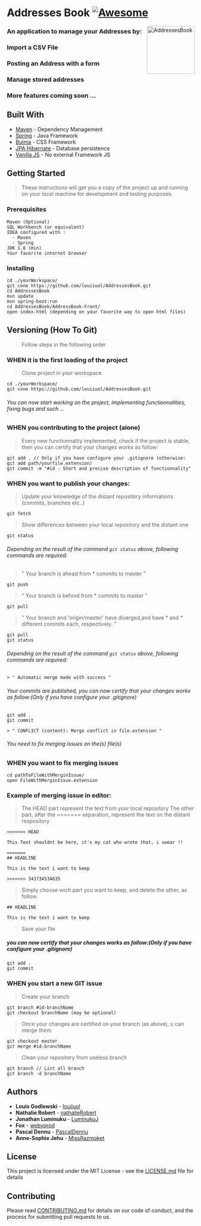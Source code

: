 # Addresses Book [![Awesome](https://cdn.rawgit.com/sindresorhus/awesome/d7305f38d29fed78fa85652e3a63e154dd8e8829/media/badge.svg)](https://github.com/sindresorhus/awesome)

<img src="https://image.flaticon.com/icons/svg/148/148988.svg" title="AddressesBook" alt="AddressesBook" align="right" width="128">

### An application to manage your Addresses by: 
###  Import a CSV File 
###  Posting an Address with a form
###  Manage stored addresses
###  More features coming soon ...

## Built With
* [Maven](https://maven.apache.org/) - Dependency Management
* [Spring](https://spring.io/) - Java Framework
* [Bulma](https://bulma.io/documentation/) - CSS Framework
* [JPA Hibernate](https://hibernate.org/orm/documentation/5.4/) - Database persistence
* [Vanilla JS](https://developer.mozilla.org/en-US/docs/Web/JavaScript) - No external Framework JS

## Getting Started

> These instructions will get you a copy of the project up and running on your local machine for development and testing purposes. 
### Prerequisites
```
Maven (Optional)
SQL Workbench (or equivalent)
IDEA configured with : 
  - Maven
  - Spring
JDK 1.8 (min)
Your favorite internet browser
```

### Installing
```
cd ./yourWorkspace/
git cone https://github.com/louiiuol/AddressesBook.git
cd AddressesBook
mvn update
mvn spring-boot:run
cd AddressesBook/AddressBook-Front/
open index.html (depending on your favorite way to open html files)
```

## Versioning (How To Git) 
> Follow steps in the following order

### WHEN it is the first loading of the project
> Clone project in your workspace
```
cd ./yourWorkspace/
git cone https://github.com/louiiuol/AddressesBook.git
```
###### You can now start working on the project, implementing functionnalities, fixing bugs and such ...

### WHEN you contributing to the project (alone)
> Every new functionnality implemented, check if the project is stable, 
> then you can certify that your changes works as follow:
```
git add . // Only if you have configure your .gitignore (otherwise: git add path/yourfile.extension)
git commit -m "#id - Short and precise description of functionnality"
```

### WHEN you want to publish your changes:
> Update your knowledge of the distant repository informations (commits, branches etc..)
```
git fetch
```
> Show differences between your local repository and the distant one 
```
git status
```
###### Depending on the result of the command ```git status``` above, following commands are required: 
> " Your branch is ahead from * commits to master "
```
git push
```
> " Your branch is behind from * commits to master "
```
git pull
```

> " Your branch and 'origin/master' have diverged,and have * and * different commits each, respectively. "
```
git pull
git status
```
###### Depending on the result of the command ```git status``` above, following commands are required: 
```
> " Automatic merge made with success "
```
###### Your commits are published, you can now certify that your changes works as follow:(Only if you have configure your .gitignore)
```
git add . 
git commit 
```

```
> " CONFLICT (content): Merge conflict in file.extension " 
```
###### You need to fix merging issues on the(s) file(s)

### WHEN you want to fix merging issues
```
cd pathToFileWithMerginIssue/
open FileWithMerginIssue.extension
```
### Example of merging issue in editor: 
> The HEAD part represent the text from your local repository
> The other part, after the ======= separation, represent the text on the distant respository
```
<<<<<<< HEAD

This Text shouldnt be here, it's my cat who wrote that, i swear !!

=======
## HEADLINE

This is the text i want to keep 

>>>>>>> 343734534635
```
> Simply choose wich part you want to keep, and delete the other, as follow: 
```
## HEADLINE

This is the text i want to keep 
```
> Save your file 

##### you can now certify that your changes works as follow:(Only if you have configure your .gitignore)
```
git add . 
git commit 
```

### WHEN you start a new GIT issue
> Create your branch
```
git branch #id-branchName
git checkout branchName (may be optional)
```
> Once your changes are certified on your branch (as above), u can merge them 
```
git checkout master 
git merge #id-branchName
```
> Clean your repository from useless branch
```
git branch // List all branch 
git branch -d branchName
```

## Authors

* **Louis Godlewski**  - [louiiuol](https://github.com/louiiuol)
* **Nathalie Robert**  - [nathalieRobert](https://github.com/nathalieRobert)
* **Jonathan Luminuku**  - [LuminukuJ](https://github.com/LuminukuJ)
* **Fox**  - [webyprod](https://github.com/webyprod)
* **Pascal Dennu**  - [PascalDennu](https://github.com/PascalDennu)
* **Anne-Sophie Jehu**  - [MissRazmoket](https://github.com/MissRazmoket)


## License

This project is licensed under the MIT License - see the [LICENSE.md](LICENSE.md) file for details

## Contributing

Please read [CONTRIBUTING.md](https://gist.github.com/louiiuol/f1ca9436c877c85f39f20e683ed64156) for details on our code of conduct, and the process for submitting pull requests to us.
